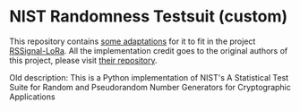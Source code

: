 # NIST Randomness Testsuit (custom)

This repository contains [some adaptations](https://github.com/oliveiraleo/RSSignal-LoRa_randomness_testsuite/commits?author=oliveiraleo) for it to fit in the project [RSSignal-LoRa](https://github.com/oliveiraleo/RSSignal-LoRa). All the implementation credit goes to the original authors of this project, please visit [their repository](https://github.com/stevenang/randomness_testsuite).

Old description: This is a Python implementation of NIST's A Statistical Test Suite for Random and Pseudorandom Number Generators for Cryptographic Applications

